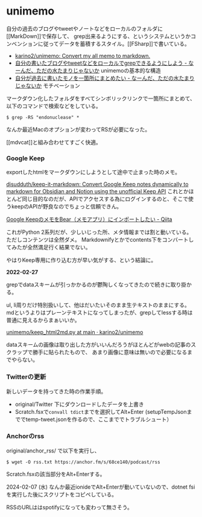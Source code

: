 # unimemo

自分の過去のブログやtweetやノートなどをローカルのフォルダに[[MarkDown]]で保存して、
grep出来るようにする、というシステムというかコンベンションに従ってデータを蓄積するスタイル。[[FSharp]]で書いている。

- [karino2/unimemo: Convert my all memo to markdown.](https://github.com/karino2/unimemo)
- [自分の書いたブログやtweetなどをローカルでgrepできるようにしよう - なーんだ、ただの水たまりじゃないか](https://karino2.github.io/2021/01/30/unimemo.html) unimemoの基本的な構造
- [自分が過去に書いたモノを一箇所にまとめたい - なーんだ、ただの水たまりじゃないか](https://karino2.github.io/2021/01/22/logging.html) モチベーション

マークダウン化したフォルダをすべてシンボリックリンクで一箇所にまとめて、以下のコマンドで検索などをしている。

```
$ grep -RS "endonuclease" *
```

なんか最近Macのオプションが変わってRSが必要になった。

[[mdvcat]]と組み合わせてすごく快適。


### Google Keep

exportしたhtmlをマークダウンにしようとして途中で止まった時のメモ。

[djsudduth/keep-it-markdown: Convert Google Keep notes dynamically to markdown for Obsidian and Notion using the unofficial Keep API](https://github.com/djsudduth/keep-it-markdown) これとかほとんど同じ目的なのだが、APIでアクセスする為にログインするのと、そこで使うkeepのAPIが野良なのでちょっと信頼できん。

[Google KeepのメモをBear（メモアプリ）にインポートしたい - Qiita](https://qiita.com/naoya_t/items/1933a0df3a7b308a0942)

これがPython 2系列だが、少しいじった所、メタ情報までは割と動いている。ただしコンテンツは全然ダメ。
Markdownifyとかでcontents下をコンバートしてみたが全然満足行く結果でない。

やはりKeep専用に作り込む方が早い気がする、という結論に。

**2022-02-27**

grepでdataスキームが引っかかるのが鬱陶しくなってきたので続きに取り掛かる。

ul, li周りだけ特別扱いして、他はだいたいそのまま生テキストのままにする。
mdというよりはプレーンテキストになってしまったが、grepしてlessする時は普通に見えるからまぁいいか。

[unimemo/keep_html2md.py at main · karino2/unimemo](https://github.com/karino2/unimemo/blob/main/keep_html2md.py)

dataスキームの画像は取り出した方がいいんだろうがほとんどがwebの記事のスクラップで勝手に貼られたもので、
あまり画像に意味は無いので必要になるまでやらない。

### Twitterの更新

新しいデータを持ってきた時の作業手順。

- original/Twitter 下にダウンロードしたデータを上書き
- Scratch.fsxで`convall tdict`までを選択してAlt+Enter (setupTempJsonまででtemp-tweet.jsonを作るので、ここまででトラブルシュート）

### Anchorのrss

original/anchor_rss/ で以下を実行し、

```
$ wget -O rss.txt https://anchor.fm/s/68ce140/podcast/rss
```

Scratch.fsxの該当部分をAlt+Enterする。

2024-02-07 (水)  なんか最近ionideでAlt+Enterが動いていないので、dotnet fsiを実行した後にスクリプトをコピペしている。

RSSのURLははspotifyになっても変わって無さそう。